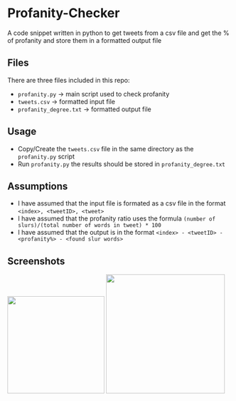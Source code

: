 # Profanity-Checker
A code snippet written in python to get tweets from a csv file and get the % of profanity and store them in a formatted output file

## Files

There are three files included in this repo:

* `profanity.py` -> main script used to check profanity
* `tweets.csv` -> formatted input file
* `profanity_degree.txt` -> formatted output file

## Usage
- Copy/Create the `tweets.csv` file in the same directory as the `profanity.py` script
- Run `profanity.py` the results should be stored in `profanity_degree.txt`

## Assumptions
- I have assumed that the input file is formated as a csv file in the format `<index>, <tweetID>, <tweet>`
- I have assumed that the profanity ratio uses the formula `(number of slurs)/(total number of words in tweet) * 100`
- I have assumed that the output is in the format `<index> - <tweetID> - <profanity%> - <found slur words>`

## Screenshots

<img src="https://i.imgur.com/UG7CrUa.png" height="218">  <img src="https://i.imgur.com/l9xeGtM.png" height="267">
